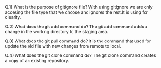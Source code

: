 Q.1)  What is the purpose of gitignore file?
With using gitignore we are only accesing the file type that we choose and ignores the rest.It is using for clearity.

Q.2) What does the git add command do?
The git add command adds a change in the working directory to the staging area.

Q.3) What does the git pull command do?
It is the command that used for update the old file with new changes from remote to local.

Q.4) What does the git clone command do?
The git clone command creates a copy of an existing repository.

